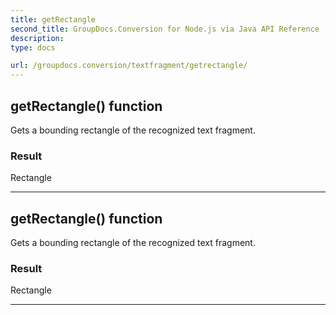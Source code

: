 ```yaml
---
title: getRectangle
second_title: GroupDocs.Conversion for Node.js via Java API Reference
description: 
type: docs

url: /groupdocs.conversion/textfragment/getrectangle/
---
```


## getRectangle()  function
Gets a bounding rectangle of the recognized text fragment.

### Result
Rectangle


---


## getRectangle()  function
Gets a bounding rectangle of the recognized text fragment.

### Result
Rectangle


---


